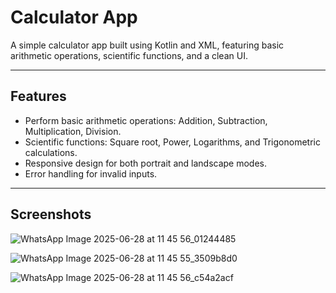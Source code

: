 # Calculator App

A simple calculator app built using Kotlin and XML, featuring basic arithmetic operations, scientific functions, and a clean UI.

---

## Features
- Perform basic arithmetic operations: Addition, Subtraction, Multiplication, Division.
- Scientific functions: Square root, Power, Logarithms, and Trigonometric calculations.
- Responsive design for both portrait and landscape modes.
- Error handling for invalid inputs.

---

## Screenshots
![WhatsApp Image 2025-06-28 at 11 45 56_01244485](https://github.com/user-attachments/assets/18979e68-3a26-4943-a097-abf5e26e4a9c)



![WhatsApp Image 2025-06-28 at 11 45 55_3509b8d0](https://github.com/user-attachments/assets/601fead9-81bd-43fd-87ad-dc356467ab8b)


![WhatsApp Image 2025-06-28 at 11 45 56_c54a2acf](https://github.com/user-attachments/assets/908be93a-9c3c-42c4-8038-7769727c33bd)






 
